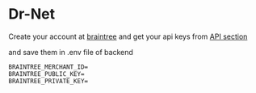# Dr-Net

Create your account at [braintree](https://sandbox.braintreegateway.com/login) and get your api keys from [API section](https://sandbox.braintreegateway.com/merchants/82mh3grtnb22rfpz/users/dyk5dscspsbd9tby/api_keys)

and save them in .env file of backend
```
BRAINTREE_MERCHANT_ID=
BRAINTREE_PUBLIC_KEY=
BRAINTREE_PRIVATE_KEY=
```
